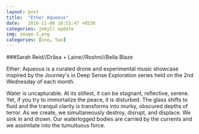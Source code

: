 ```yaml
---
layout: post
title:  "Ether Aqueous"
date:   2016-11-08 10:51:47 +0530
categories: jekyll update
img: image-1.png
categories: [one, two]
---
```

###Sarah Reid//Dråsa + Laine//Roshni//Bella Blaze

Ether: Aqueous is a curated drone and experimental music showcase inspired by the Journey's in Deep Sense Exploration series held on the 2nd Wednesday of each month.

Water is uncapturable. At its stillest, it can be stagnant, reflective, serene. Yet, if you try to immortalize the peace, it is disturbed. The glass shifts to fluid and the tranquil clarity is transforms into murky, obscured depths of terror. As we create, we simultaneously destroy, disrupt, and displace. We sink in and drown. Our waterlogged bodies are carried by the currents and we assimilate into the tumultuous force.
